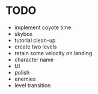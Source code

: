 # TODO
- implement coyote time
- skybox
- tutorial clean-up
- create two levels
- retain some velocity on landing
- character name
- UI
- polish
- enemies
- level transition
